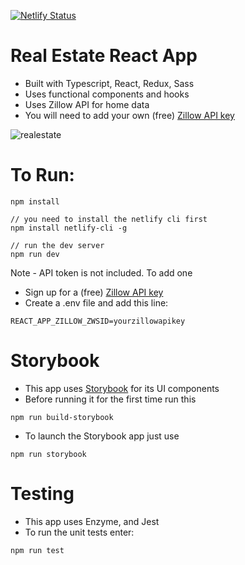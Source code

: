 [![Netlify Status](https://api.netlify.com/api/v1/badges/f4e849fa-e8d5-4fa8-b0cb-5575fc106437/deploy-status)](https://app.netlify.com/sites/joeyui-realestate/deploys)

# Real Estate React App

- Built with Typescript, React, Redux, Sass
- Uses functional components and hooks
- Uses Zillow API for home data
- You will need to add your own (free) [Zillow API key](https://www.zillow.com/howto/api/APIOverview.htm)

![realestate](https://user-images.githubusercontent.com/3519112/64209978-fd6d4800-ce6f-11e9-81ee-a320962cafb6.JPG)

# To Run:

```
npm install

// you need to install the netlify cli first
npm install netlify-cli -g

// run the dev server
npm run dev
```

Note - API token is not included. To add one

- Sign up for a (free) [Zillow API key](https://www.zillow.com/howto/api/APIOverview.htm)
- Create a .env file and add this line:

```
REACT_APP_ZILLOW_ZWSID=yourzillowapikey
```

# Storybook

- This app uses [Storybook](https://storybook.js.org/) for its UI components
- Before running it for the first time run this

```
npm run build-storybook
```

- To launch the Storybook app just use

```
npm run storybook
```

# Testing

- This app uses Enzyme, and Jest
- To run the unit tests enter:

```
npm run test
```
